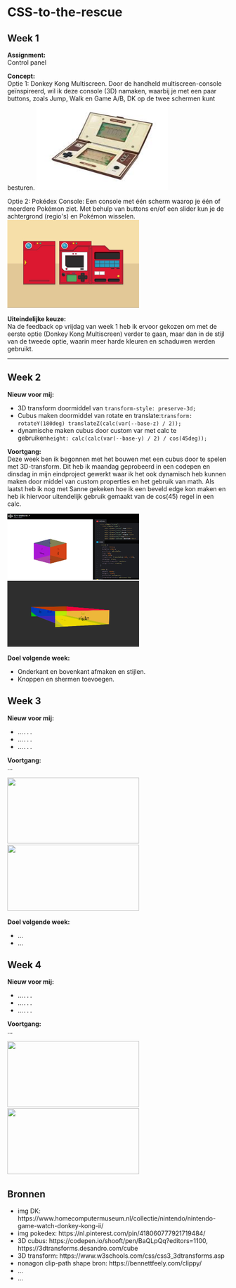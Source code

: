 # CSS-to-the-rescue

## Week 1

**Assignment:** <br>Control panel

**Concept:** <br>Optie 1: Donkey Kong Multiscreen. Door de handheld multiscreen-console geïnspireerd, wil ik deze console (3D) namaken, waarbij je met een paar buttons, zoals Jump, Walk en Game A/B, DK op de twee schermen kunt besturen.
<img src="images/DK.jpeg" width="300" height="200">

Optie 2: Pokédex Console: Een console met één scherm waarop je één of meerdere Pokémon ziet. Met behulp van buttons en/of een slider kun je de achtergrond (regio's) en Pokémon wisselen.
<img src="images/pokedex.jpg" width="300" height="200">

**Uiteindelijke keuze:**<br> Na de feedback op vrijdag van week 1 heb ik ervoor gekozen om met de eerste optie (Donkey Kong Multiscreen) verder te gaan, maar dan in de stijl van de tweede optie, waarin meer harde kleuren en schaduwen werden gebruikt.

---

## Week 2

**Nieuw voor mij:**<br>
<ul>
    <li>3D transform doormiddel van <code>transform-style: preserve-3d;</code></li>
    <li>Cubus maken doormiddel van rotate en translate:<code>transform: rotateY(180deg) translateZ(calc(var(--base-z) / 2));</code></li>
    <li>dynamische maken cubus door custom var met calc te gebruiken<code>height: calc(calc(var(--base-y) / 2) / cos(45deg));</code></li>
</ul>

**Voortgang:**<br>
Deze week ben ik begonnen met het bouwen met een cubus door te spelen met 3D-transform. Dit heb ik maandag geprobeerd in een codepen en dinsdag in mijn eindproject gewerkt waar ik het ook dynamisch heb kunnen maken door middel van custom properties en het gebruik van math. Als laatst heb ik nog met Sanne gekeken hoe ik een beveld edge kon maken en heb ik hiervoor uitendelijk gebruik gemaakt van de cos(45) regel in een calc.

<img src="images/codepen3D.png" width="300" height="150">
<img src="images/css-week2-voortgang.png" width="300" height="150">

**Doel volgende week:**<br>
- Onderkant en bovenkant afmaken en stijlen.
- Knoppen en shermen toevoegen.


## Week 3

**Nieuw voor mij:**<br>
<ul>
    <li>...<code>...</code></li>
    <li>...<code>...</code></li>
    <li>...<code>...</code></li>
</ul>

**Voortgang:**<br>
...

<img src="images/" width="300" height="150">
<img src="images/" width="300" height="150">

**Doel volgende week:**<br>
- ...
- ...

## Week 4

**Nieuw voor mij:**<br>
<ul>
    <li>...<code>...</code></li>
    <li>...<code>...</code></li>
    <li>...<code>...</code></li>
</ul>

**Voortgang:**<br>
...

<img src="images/" width="300" height="150">
<img src="images/" width="300" height="150">


## Bronnen

<ul>
    <li>img DK: https://www.homecomputermuseum.nl/collectie/nintendo/nintendo-game-watch-donkey-kong-ii/</li>
    <li>img pokedex: https://nl.pinterest.com/pin/418060777921719484/</li>
    <li>3D cubus: https://codepen.io/shooft/pen/BaQLpQq?editors=1100, https://3dtransforms.desandro.com/cube</li>
    <li>3D transform: https://www.w3schools.com/css/css3_3dtransforms.asp</li>
    <li>nonagon clip-path shape bron: https://bennettfeely.com/clippy/</li>
    <li>...</li>
    <li>...</li>
</ul>
